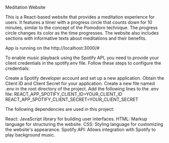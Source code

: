 Meditation Website 

This is a React-based website that provides a meditation experience for users. It features a timer with a progress circle that counts down for 10 minutes, similar to the concept of the Pomodoro technique. The progress circle changes its color as the time progresses. The website also includes sections with informative texts about meditations and their benefits.

App is running on the http://localhost:3000/#


To enable music playback using the Spotify API, you need to provide your client credentials in the spotify.env file. Follow these steps to configure the credentials:

Create a Spotify developer account and set up a new application.
Obtain the Client ID and Client Secret for your application.
Create a new file named .env in the root directory of the project.
Add the following lines to the .env file:
REACT_APP_SPOTIFY_CLIENT_ID=YOUR_CLIENT_ID
REACT_APP_SPOTIFY_CLIENT_SECRET=YOUR_CLIENT_SECRET


The following dependencies are used in this project:

React: JavaScript library for building user interfaces.
HTML: Markup language for structuring the website.
CSS: Styling language for customizing the website's appearance.
Spotify API: Allows integration with Spotify to play background music.